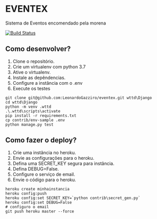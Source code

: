 # EVENTEX

Sistema de Eventos encomendado pela morena

[![Build Status](https://travis-ci.org/LeonardoGazziro/eventex.svg?branch=master)](https://travis-ci.org/LeonardoGazziro/eventex)

## Como desenvolver?

1. Clone o repositório.
2. Crie um virtualenv  com python 3.7
3. Ative o virtualenv.
3. Instale as depêndencias.
5. Configure a instância com o .env
6. Execute os testes

```console
git clone git@github.com:LeonardoGazziro/eventex.git wttd\Django
cd wttd\Django
python -m venv .wttd
.\.wttd\scripts\activate
pip install -r requirements.txt
cp contrib/env-sample .env
python manage.py test
```

## Como fazer o deploy?
1. Crie uma instância no heroku.
2. Envie as configurações para o heroku.
3. Defina uma SECRET_KEY segura para instância.
4. Defina DEBUG=False.
5. Configure o serviço de email.
6. Envie o código para o heroku.

```console
heroku create minhainstancia
heroku config:push
heroku config:set SECRET_KEY=`python contrib\secret_gen.py`
heroku config:set DEBUG=False
# configuro o email
git push heroku master --force
```